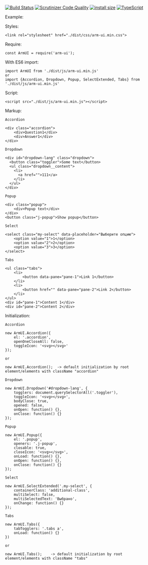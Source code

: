 [![Build Status](https://travis-ci.org/dmitriyakkerman/arm-ui.svg?branch=master)](https://travis-ci.org/dmitriyakkerman/arm-ui)
[![Scrutinizer Code Quality](https://scrutinizer-ci.com/g/dmitriyakkerman/arm-ui/badges/quality-score.png?b=master)](https://scrutinizer-ci.com/g/dmitriyakkerman/arm-ui/?branch=master)
[![install size](https://packagephobia.com/badge?p=arm-ui)](https://packagephobia.com/result?p=arm-ui)
[![TypeScript](https://badges.frapsoft.com/typescript/love/typescript.svg?v=101)](https://github.com/ellerbrock/typescript-badges/)

Example:

Styles:  
    
    <link rel="stylesheet" href="./dist/css/arm-ui.min.css">

Require:

    const ArmUI = require('arm-ui');
    
With ES6 import:    
    
    import ArmUI from './dist/js/arm-ui.min.js'       
    or    
    import {Accordion, Dropdown, Popup, SelectExtended, Tabs} from './dist/js/arm-ui.min.js'
    
Script:

    <script src="./dist/js/arm-ui.min.js"></script>
    
Markup:

    Accordion

    <div class="accordion">
        <div>Question1</div>
        <div>Answer1</div>
    </div>   
    
    Dropdown             
           
    <div id="dropdown-lang" class="dropdown">
      <button class="toggler">Some text</button>
      <ul class="dropdown__content">
        <li>
          <a href="">111</a>
        </li>
      </ul>
    </div>  
    
    Popup      
        
    <div class="popup">
        <div>Popup text</div>
    </div>
    <button class="j-popup">Show popup</button>     
         
    Select
        
    <select class="my-select" data-placeholder="Выберите опцию">
        <option value="1">1</option>
        <option value="2">2</option>
        <option value="3">3</option>
    </select>   
    
    Tabs  
        
    <ul class="tabs">
        <li>
            <button data-pane="pane-1">Link 1</button>
        </li>
        <li>
            <button href="" data-pane="pane-2">Link 2</button>
        </li>
    </ul>
    <div id="pane-1">Content 1</div>
    <div id="pane-2">Content 2</div>   
     
Initialization:
           
    Accordion   
        
    new ArmUI.Accordion({
        el: '.accordion',
        openOneCloseAll: false,
        toggleIcon: '<svg></svg>'
    });
       
    or
        
    new ArmUI.Accordion();  -> default initialization by root element/elements with className "accordion"
    
    Dropdown   
    
    new ArmUI.Dropdown('#dropdown-lang', {
        togglers: document.querySelectorAll('.toggler'),
        toggleIcon: '<svg></svg>',
        bodyClose: true,
        opened: false,
        onOpen: function() {},
        onClose: function() {}
    });
     
    Popup
        
    new ArmUI.Popup({
        el: '.popup',
        openers: '.j-popup',
        closable: true,
        closeIcon: '<svg></svg>',
        onLoad: function() {},
        onOpen: function() {},
        onClose: function() {}
    });
    
    Select 
     
    new ArmUI.SelectExtended('.my-select', {
        containerClass: 'additional-class',
        multiSelect: false,
        multiSelectedText: 'Выбрано',
        onChange: function() {}
    }); 
        
    Tabs    
        
    new ArmUI.Tabs({
        tabTogglers: '.tabs a',
        onLoad: function() {}
    })
        
    or
        
    new ArmUI.Tabs();    -> default initialization by root element/elements with className "tabs"  
